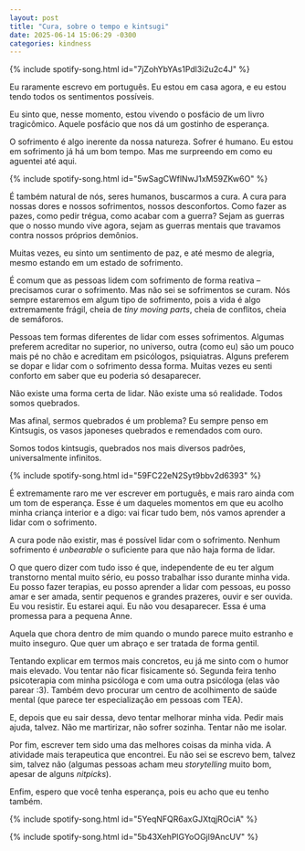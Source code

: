 ```yaml
---
layout: post
title: "Cura, sobre o tempo e kintsugi"
date: 2025-06-14 15:06:29 -0300
categories: kindness 
---
```


{% include spotify-song.html id="7jZohYbYAs1Pdl3i2u2c4J" %}

Eu raramente escrevo em português. Eu estou em casa agora, e eu estou tendo todos os sentimentos possíveis. 

Eu sinto que, nesse momento, estou vivendo o posfácio de um livro tragicômico. Aquele posfácio que nos dá um
gostinho de esperança. 

O sofrimento é algo inerente da nossa natureza. Sofrer é humano. Eu estou em sofrimento já há um bom tempo. 
Mas me surpreendo em como eu aguentei até aqui. 

{% include spotify-song.html id="5wSagCWflNwJ1xM59ZKw6O" %}

É também natural de nós, seres humanos, buscarmos a cura. A cura para nossas dores e nossos sofrimentos, nossos
desconfortos. Como fazer as pazes, como pedir trégua, como acabar com a guerra? Sejam as guerras que o nosso 
mundo vive agora, sejam as guerras mentais que travamos contra nossos próprios demônios. 

Muitas vezes, eu sinto um sentimento de paz, e até mesmo de alegria, mesmo estando em um estado de sofrimento.

É comum que as pessoas lidem com sofrimento de forma reativa – precisamos curar o sofrimento. Mas não sei se 
sofrimentos se curam. Nós sempre estaremos em algum tipo de sofrimento, pois a vida é algo extremamente frágil,
cheia de _tiny moving parts_, cheia de conflitos, cheia de semáforos.

Pessoas tem formas diferentes de lidar com esses sofrimentos. Algumas preferem acreditar no superior, no universo,
outra (como eu) são um pouco mais pé no chão e acreditam em psicólogos, psiquiatras. Alguns preferem se dopar e 
lidar com o sofrimento dessa forma. Muitas vezes eu senti conforto em saber que eu poderia só desaparecer. 

Não existe uma forma certa de lidar. Não existe uma só realidade. Todos somos quebrados. 

Mas afinal, sermos quebrados é um problema? Eu sempre penso em Kintsugis, os vasos japoneses quebrados e remendados
com ouro. 

Somos todos kintsugis, quebrados nos mais diversos padrões, universalmente infinitos. 

{% include spotify-song.html id="59FC22eN2Syt9bbv2d6393" %}

É extremamente raro me ver escrever em português, e mais raro ainda com um tom de esperança. Esse é um daqueles momentos
em que eu acolho minha criança interior e a digo: vai ficar tudo bem, nós vamos aprender a lidar com o sofrimento.

A cura pode não existir, mas é possível lidar com o sofrimento. Nenhum sofrimento é _unbearable_ o suficiente para que não
haja forma de lidar. 

O que quero dizer com tudo isso é que, independente de eu ter algum transtorno mental muito sério, eu posso trabalhar isso
durante minha vida. Eu posso fazer terapias, eu posso aprender a lidar com pessoas, eu posso amar e ser amada, sentir pequenos
e grandes prazeres, ouvir e ser ouvida. Eu vou resistir. Eu estarei aqui. Eu não vou desaparecer. Essa é uma promessa para a pequena Anne. 

Aquela que chora dentro de mim quando o mundo parece muito estranho e muito inseguro. Que quer um abraço e ser tratada de forma gentil. 

Tentando explicar em termos mais concretos, eu já me sinto com o humor mais elevado. Vou tentar não ficar fisicamente só. Segunda feira
tenho psicoterapia com minha psicóloga e com uma outra psicóloga (elas vão parear :3). Também devo procurar um centro de acolhimento
de saúde mental (que parece ter especialização em pessoas com TEA). 

E, depois que eu sair dessa, devo tentar melhorar minha vida. Pedir mais ajuda, talvez. Não me martirizar, não sofrer sozinha. 
Tentar não me isolar. 

Por fim, escrever tem sido uma das melhores coisas da minha vida. A atividade mais terapeutica que encontrei. 
Eu não sei se escrevo bem, talvez sim, talvez não (algumas pessoas acham meu _storytelling_ muito bom, apesar de alguns _nitpicks_).

Enfim, espero que você tenha esperança, pois eu acho que eu tenho também. 

{% include spotify-song.html id="5YeqNFQR6axGJXtqjROciA" %}

{% include spotify-song.html id="5b43XehPlGYoOGjl9AncUV" %}

